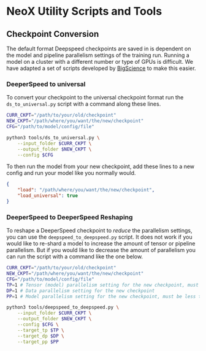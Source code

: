 # NeoX Utility Scripts and Tools

## Checkpoint Conversion

The default format Deepspeed checkpoints are saved in is dependent on the model and pipeline parallelism settings of the training run. Running a model on a cluster with a different number or type of GPUs is difficult. We have adapted a set of scripts developed by [BigScience](https://github.com/bigscience-workshop/Megatron-DeepSpeed/tree/main/tools/convert_checkpoint) to make this easier.

### DeeperSpeed to universal

To convert your checkpoint to the universal checkpoint format run the `ds_to_universal.py` script with a command along these lines.

```bash
CURR_CKPT="/path/to/your/old/checkpoint"
NEW_CKPT="/path/where/you/want/the/new/checkpoint"
CFG="/path/to/model/config/file"

python3 tools/ds_to_universal.py \
    --input_folder $CURR_CKPT \
    --output_folder $NEW_CKPT \
    --config $CFG
```

To then run the model from your new checkpoint, add these lines to a new config and run your model like you normally would.

```json
{
    "load": "/path/where/you/want/the/new/checkpoint",
    "load_universal": true
}
```

### DeeperSpeed to DeeperSpeed Reshaping

To reshape a DeeperSpeed checkpoint to _reduce_ the parallelism settings, you can use the `deepspeed_to_deepspeed.py` script. It does not work if you would like to re-shard a model to increase the amount of tensor or pipeline parallelism. But if you would like to decrease the amount of parallelism you can run the script with a command like the one below.

```bash
CURR_CKPT="/path/to/your/old/checkpoint"
NEW_CKPT="/path/where/you/want/the/new/checkpoint"
CFG="/path/to/model/config/file"
TP=1 # Tensor (model) parallelism setting for the new checkpoint, must be less than or equal to the model's original tensor parallelism
DP=1 # Data parallelism setting for the new checkpoint
PP=1 # Model parallelism setting for the new checkpoint, must be less than or equal to the model's original pipeline parallelism

python3 tools/deepspeed_to_deepspeed.py \
    --input_folder $CURR_CKPT \
    --output_folder $NEW_CKPT \
    --config $CFG \
    --target_tp $TP \
    --target_dp $DP \
    --target_pp $PP
```
